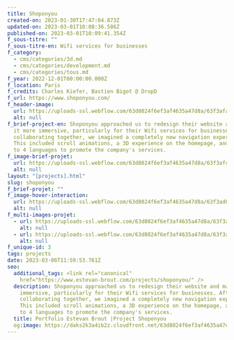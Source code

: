 ```yaml
---
title: Shoponyou
created-on: 2023-01-30T17:47:04.873Z
updated-on: 2023-03-01T10:08:36.586Z
published-on: 2023-03-01T10:09:41.354Z
f_sous-titre: ""
f_sous-titre-en: Wifi services for businesses
f_category:
  - cms/categories/3d.md
  - cms/categories/development.md
  - cms/categories/tous.md
f_year: 2022-12-01T00:00:00.000Z
f_location: Paris
f_credits: Charles Kiefer, Bastien Bigot @ DropD
f_url: https://www.shoponyou.com/
f_header-image:
  url: https://uploads-ssl.webflow.com/63d8024f6ef3af4635a47d8a/63f3afabea965848764efa3f_63f3aed7b4e7fba1bba16e82_img1.webp
  alt: null
f_brief-project-en: Shoponyou approached us to redesign their website and make
  it more immersive, particularly for their Wifi services for businesses. After
  collaborating together, we imagined a completely new navigation experience.
  This included scroll animations, a 3D experience on the homepage, and access
  to 4 languages to promote the company's services.
f_image-brief-projet:
  url: https://uploads-ssl.webflow.com/63d8024f6ef3af4635a47d8a/63f3afc65c0bd85d9d95fe7f_63f3aed7fc7af02e4c5e680a_img2.webp
  alt: null
layout: "[projects].html"
slug: shoponyou
f_brief-projet: ""
f_image-hover-interaction:
  url: https://uploads-ssl.webflow.com/63d8024f6ef3af4635a47d8a/63f3ad032e9b7104dfe9b97f_hoverimg%20soyou.webp
  alt: null
f_multi-images-projet:
  - url: https://uploads-ssl.webflow.com/63d8024f6ef3af4635a47d8a/63f3afca192b944d3a9921e4_63f3aed8cc8b9e762bbb8b69_img%203.webp
    alt: null
  - url: https://uploads-ssl.webflow.com/63d8024f6ef3af4635a47d8a/63f3afcaa382c55a56cf2f9b_63f3aed7b221ca4d8e62a259_img4.webp
    alt: null
f_unique-id: 3
tags: projects
date: 2023-03-06T11:59:53.761Z
seo:
  additional_tags: <link rel="canonical"
    href="https://www.estevan-brout.com/projects/shoponyou/" />
  description: Shoponyou approached us to redesign their website and make it more
    immersive, particularly for their Wifi services for businesses. After
    collaborating together, we imagined a completely new navigation experience.
    This included scroll animations, a 3D experience on the homepage, and access
    to 4 languages to promote the company's services.
  title: Portfolio Estevan Brout |Project Shoponyou
  og:image: https://daks2k3a4ib2z.cloudfront.net/63d8024f6ef3af4635a47d8a/64020869e3a4d2fd2d1946a8_63f3afabea965848764efa3f_63f3aed7b4e7fba1bba16e82_img1-p-500.webp
---
```

